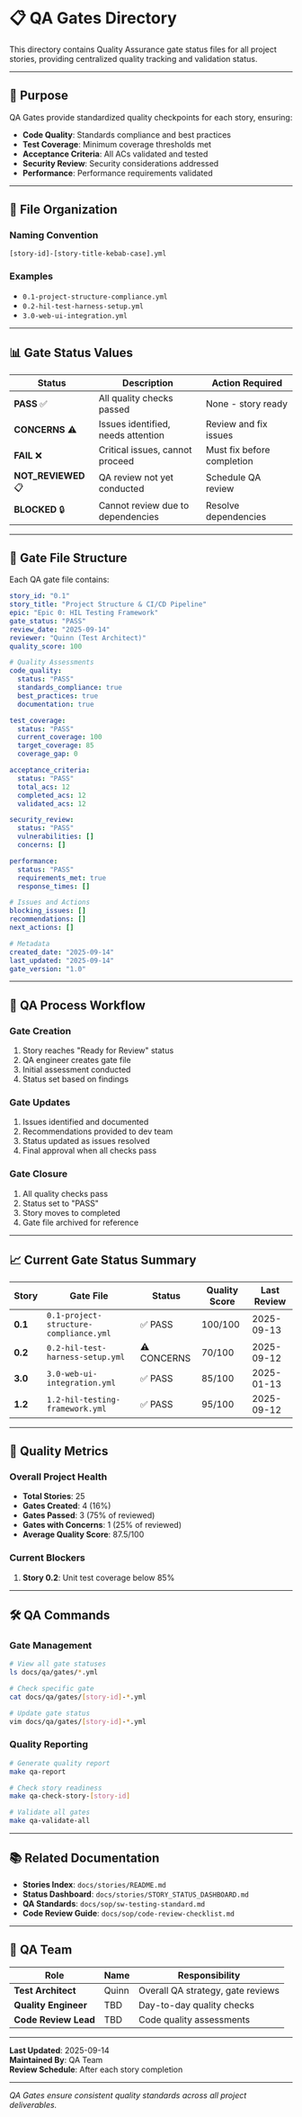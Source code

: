 # 📋 QA Gates Directory

This directory contains Quality Assurance gate status files for all project stories, providing centralized quality tracking and validation status.

---

## 🎯 **Purpose**

QA Gates provide standardized quality checkpoints for each story, ensuring:
- **Code Quality**: Standards compliance and best practices
- **Test Coverage**: Minimum coverage thresholds met
- **Acceptance Criteria**: All ACs validated and tested
- **Security Review**: Security considerations addressed
- **Performance**: Performance requirements validated

---

## 📁 **File Organization**

### **Naming Convention**
```
[story-id]-[story-title-kebab-case].yml
```

### **Examples**
- `0.1-project-structure-compliance.yml`
- `0.2-hil-test-harness-setup.yml`
- `3.0-web-ui-integration.yml`

---

## 📊 **Gate Status Values**

| Status | Description | Action Required |
|--------|-------------|-----------------|
| **PASS** ✅ | All quality checks passed | None - story ready |
| **CONCERNS** ⚠️ | Issues identified, needs attention | Review and fix issues |
| **FAIL** ❌ | Critical issues, cannot proceed | Must fix before completion |
| **NOT_REVIEWED** 📋 | QA review not yet conducted | Schedule QA review |
| **BLOCKED** 🔒 | Cannot review due to dependencies | Resolve dependencies |

---

## 📝 **Gate File Structure**

Each QA gate file contains:

```yaml
story_id: "0.1"
story_title: "Project Structure & CI/CD Pipeline"
epic: "Epic 0: HIL Testing Framework"
gate_status: "PASS"
review_date: "2025-09-14"
reviewer: "Quinn (Test Architect)"
quality_score: 100

# Quality Assessments
code_quality:
  status: "PASS"
  standards_compliance: true
  best_practices: true
  documentation: true

test_coverage:
  status: "PASS"
  current_coverage: 100
  target_coverage: 85
  coverage_gap: 0

acceptance_criteria:
  status: "PASS"
  total_acs: 12
  completed_acs: 12
  validated_acs: 12

security_review:
  status: "PASS"
  vulnerabilities: []
  concerns: []

performance:
  status: "PASS"
  requirements_met: true
  response_times: []

# Issues and Actions
blocking_issues: []
recommendations: []
next_actions: []

# Metadata
created_date: "2025-09-14"
last_updated: "2025-09-14"
gate_version: "1.0"
```

---

## 🔄 **QA Process Workflow**

### **Gate Creation**
1. Story reaches "Ready for Review" status
2. QA engineer creates gate file
3. Initial assessment conducted
4. Status set based on findings

### **Gate Updates**
1. Issues identified and documented
2. Recommendations provided to dev team
3. Status updated as issues resolved
4. Final approval when all checks pass

### **Gate Closure**
1. All quality checks pass
2. Status set to "PASS"
3. Story moves to completed
4. Gate file archived for reference

---

## 📈 **Current Gate Status Summary**

| Story | Gate File | Status | Quality Score | Last Review |
|-------|-----------|--------|---------------|-------------|
| **0.1** | `0.1-project-structure-compliance.yml` | ✅ PASS | 100/100 | 2025-09-13 |
| **0.2** | `0.2-hil-test-harness-setup.yml` | ⚠️ CONCERNS | 70/100 | 2025-09-12 |
| **3.0** | `3.0-web-ui-integration.yml` | ✅ PASS | 85/100 | 2025-01-13 |
| **1.2** | `1.2-hil-testing-framework.yml` | ✅ PASS | 95/100 | 2025-09-12 |

---

## 🎯 **Quality Metrics**

### **Overall Project Health**
- **Total Stories**: 25
- **Gates Created**: 4 (16%)
- **Gates Passed**: 3 (75% of reviewed)
- **Gates with Concerns**: 1 (25% of reviewed)
- **Average Quality Score**: 87.5/100

### **Current Blockers**
1. **Story 0.2**: Unit test coverage below 85%

---

## 🛠️ **QA Commands**

### **Gate Management**
```bash
# View all gate statuses
ls docs/qa/gates/*.yml

# Check specific gate
cat docs/qa/gates/[story-id]-*.yml

# Update gate status
vim docs/qa/gates/[story-id]-*.yml
```

### **Quality Reporting**
```bash
# Generate quality report
make qa-report

# Check story readiness
make qa-check-story-[story-id]

# Validate all gates
make qa-validate-all
```

---

## 📚 **Related Documentation**

- **Stories Index**: `docs/stories/README.md`
- **Status Dashboard**: `docs/stories/STORY_STATUS_DASHBOARD.md`
- **QA Standards**: `docs/sop/sw-testing-standard.md`
- **Code Review Guide**: `docs/sop/code-review-checklist.md`

---

## 👥 **QA Team**

| Role | Name | Responsibility |
|------|------|----------------|
| **Test Architect** | Quinn | Overall QA strategy, gate reviews |
| **Quality Engineer** | TBD | Day-to-day quality checks |
| **Code Review Lead** | TBD | Code quality assessments |

---

**Last Updated**: 2025-09-14  
**Maintained By**: QA Team  
**Review Schedule**: After each story completion  

---
*QA Gates ensure consistent quality standards across all project deliverables.*

